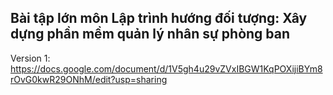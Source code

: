 Bài tập lớn môn Lập trình hướng đối tượng: Xây dựng phần mềm quản lý nhân sự phòng ban
--
Version 1: https://docs.google.com/document/d/1V5gh4u29vZVxIBGW1KqPOXijiBYm8rOvG0kwR29ONhM/edit?usp=sharing
